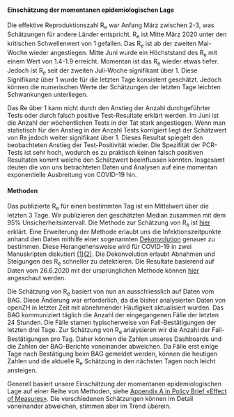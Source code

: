 <h4>Einschätzung der momentanen epidemiologischen Lage</h4>

Die effektive Reproduktionszahl R<sub>e</sub> war Anfang März zwischen 2-3, was Schätzungen für andere Länder entspricht. R<sub>e</sub> ist Mitte März 2020 unter den kritischen Schwellenwert von 1 gefallen. Das R<sub>e</sub> ist ab der zweiten Mai-Woche wieder angestiegen. Mitte Juni wurde ein Höchststand des R<sub>e</sub> mit einem Wert von 1.4-1.9 erreicht. Momentan ist das R<sub>e</sub> wieder etwas tiefer. Jedoch ist R<sub>e</sub> seit der zweiten Juli-Woche signifikant über 1. Diese Signifikanz über 1 wurde für die letzten Tage konsistent geschätzt. Jedoch können die numerischen Werte der Schätzungen der letzten Tage leichten Schwankungen unterliegen.

Das Re über 1 kann nicht durch den Anstieg der Anzahl durchgeführter Tests oder durch falsch positive Test-Resultate erklärt werden. Im Juni ist die Anzahl der wöchentlichen Tests in der Tat stark angestiegen. Wenn man statistisch für den Anstieg in der Anzahl Tests korrigiert liegt der Schätzwert von Re  jedoch weiter signifikant über 1. Dieses Resultat spiegelt den beobachteten Anstieg der Test-Positivität wieder. Die Spezifität der PCR-Tests ist sehr hoch, wodurch es zu praktisch keinen falsch positiven Resultaten kommt welche den Schätzwert beeinflussen könnten. Insgesamt deuten die von uns betrachteten Daten und Analysen auf eine momentan exponentielle Ausbreitung von COVID-19 hin.


<h4>Methoden</h4>

Das publizierte R<sub>e</sub> für einen bestimmten Tag ist ein Mittelwert über die letzten 3 Tage. Wir publizieren den geschätzten Median zusammen mit dem 95% Unsicherheitsintervall. Die Methode zur Schätzung von R<sub>e</sub> ist [hier](https://ibz-shiny.ethz.ch/covid-19-re/methods.pdf) erklärt. Eine Erweiterung der Methode erlaubt uns die Infektionszeitpunkte anhand den Daten mithilfe einer sogenannten [Dekonvolution](https://www.pnas.org/content/106/51/21825) genauer zu bestimmen. Diese Herangehensweise wird für COVID-19 in zwei Manuskripten diskutiert [(1)](https://www.medrxiv.org/content/10.1101/2020.06.18.20134858v2)[(2)](https://www.medrxiv.org/content/10.1101/2020.05.12.20099366v1). Die Dekonvolution erlaubt Abnahmen und Steigungen des R<sub>e</sub> schneller zu detektieren. Die Resultate basierend auf Daten vom 26.6.2020 mit der ursprünglichen Methode können [hier](https://raw.githubusercontent.com/covid-19-Re/covid19-additionalData/master/misc/2020-06-27_results_CH_convolution_method.png) angeschaut werden.

Die Schätzung von R<sub>e</sub> basiert von nun an ausschliesslich auf Daten vom BAG. Diese Änderung war erforderlich, da die bisher analysierten Daten von openZH in letzter Zeit mit abnehmender Häufigkeit aktualisiert wurden.
Das BAG kommuniziert täglich die Anzahl der eingegangenen Fälle der letzten 24 Stunden. Die Fälle stamen typischerweise von Fall-Bestätigungen der letzten drei Tage. Zur Schätzung von R<sub>e</sub> analysieren wir die Anzahl der Fall-Bestätigungen pro Tag. Daher können die Zahlen unseres Dashboards und die Zahlen der BAG-Berichte voneinander abweichen. Da Fälle erst einige Tage nach Bestätigung beim BAG gemeldet werden, können die heutigen Zahlen und die aktuelle R<sub>e</sub> Schätzung in den nächsten Tagen noch leicht ansteigen.

Generell basiert unsere Einschätzung der momentanen epidemiologischen Lage auf einer Reihe von Methoden, siehe [Appendix A in Policy Brief «Effect of Measures»](https://ncs-tf.ch/de/policy-briefs/effect-of-measures-21-april-20-en/download). Die verschiedenen Schätzungen können im Detail voneinander abweichen, stimmen aber im Trend überein.
